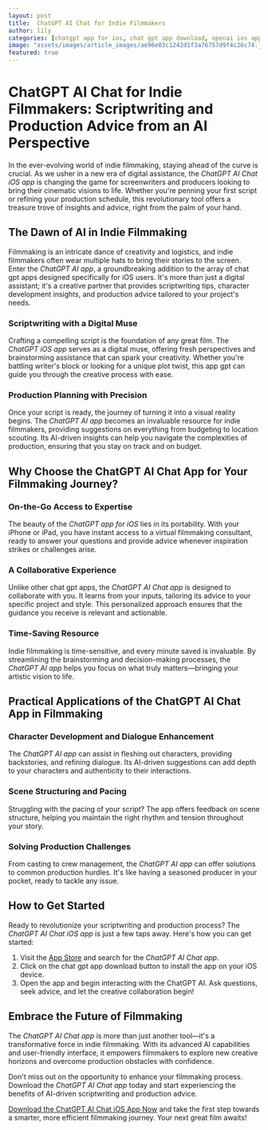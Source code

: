 ```yaml
---
layout: post
title:  ChatGPT AI Chat for Indie Filmmakers
author: lily
categories: [chatgpt app for ios, chat gpt app download, openai ios app, chat gpt apps, chatgpt ios app, chatgpt ai app, app gpt]
image: "assets/images/article_images/ae96e03c1242d1f3a76757d9f4c26c74.jpg"
featured: true
---
```


# ChatGPT AI Chat for Indie Filmmakers: Scriptwriting and Production Advice from an AI Perspective

In the ever-evolving world of indie filmmaking, staying ahead of the curve is crucial. As we usher in a new era of digital assistance, the *ChatGPT AI Chat iOS app* is changing the game for screenwriters and producers looking to bring their cinematic visions to life. Whether you're penning your first script or refining your production schedule, this revolutionary tool offers a treasure trove of insights and advice, right from the palm of your hand.

## The Dawn of AI in Indie Filmmaking

Filmmaking is an intricate dance of creativity and logistics, and indie filmmakers often wear multiple hats to bring their stories to the screen. Enter the *ChatGPT AI app*, a groundbreaking addition to the array of chat gpt apps designed specifically for iOS users. It's more than just a digital assistant; it's a creative partner that provides scriptwriting tips, character development insights, and production advice tailored to your project's needs.

### Scriptwriting with a Digital Muse

Crafting a compelling script is the foundation of any great film. The *ChatGPT iOS app* serves as a digital muse, offering fresh perspectives and brainstorming assistance that can spark your creativity. Whether you're battling writer's block or looking for a unique plot twist, this app gpt can guide you through the creative process with ease.

### Production Planning with Precision

Once your script is ready, the journey of turning it into a visual reality begins. The *ChatGPT AI app* becomes an invaluable resource for indie filmmakers, providing suggestions on everything from budgeting to location scouting. Its AI-driven insights can help you navigate the complexities of production, ensuring that you stay on track and on budget.

## Why Choose the ChatGPT AI Chat App for Your Filmmaking Journey?

### On-the-Go Access to Expertise

The beauty of the *ChatGPT app for iOS* lies in its portability. With your iPhone or iPad, you have instant access to a virtual filmmaking consultant, ready to answer your questions and provide advice whenever inspiration strikes or challenges arise.

### A Collaborative Experience

Unlike other chat gpt apps, the *ChatGPT AI Chat app* is designed to collaborate with you. It learns from your inputs, tailoring its advice to your specific project and style. This personalized approach ensures that the guidance you receive is relevant and actionable.

### Time-Saving Resource

Indie filmmaking is time-sensitive, and every minute saved is invaluable. By streamlining the brainstorming and decision-making processes, the *ChatGPT AI app* helps you focus on what truly matters—bringing your artistic vision to life.

## Practical Applications of the ChatGPT AI Chat App in Filmmaking

### Character Development and Dialogue Enhancement

The *ChatGPT AI app* can assist in fleshing out characters, providing backstories, and refining dialogue. Its AI-driven suggestions can add depth to your characters and authenticity to their interactions.

### Scene Structuring and Pacing

Struggling with the pacing of your script? The app offers feedback on scene structure, helping you maintain the right rhythm and tension throughout your story.

### Solving Production Challenges

From casting to crew management, the *ChatGPT AI app* can offer solutions to common production hurdles. It's like having a seasoned producer in your pocket, ready to tackle any issue.

## How to Get Started

Ready to revolutionize your scriptwriting and production process? The *ChatGPT AI Chat iOS app* is just a few taps away. Here's how you can get started:

1. Visit the [App Store](https://apps.apple.com/us/app/ai-ask-chat-with-ai-bots/id6472484891) and search for the *ChatGPT AI Chat app*.
2. Click on the chat gpt app download button to install the app on your iOS device.
3. Open the app and begin interacting with the ChatGPT AI. Ask questions, seek advice, and let the creative collaboration begin!

## Embrace the Future of Filmmaking

The *ChatGPT AI Chat app* is more than just another tool—it's a transformative force in indie filmmaking. With its advanced AI capabilities and user-friendly interface, it empowers filmmakers to explore new creative horizons and overcome production obstacles with confidence.

Don't miss out on the opportunity to enhance your filmmaking process. Download the *ChatGPT AI Chat app* today and start experiencing the benefits of AI-driven scriptwriting and production advice.

[Download the ChatGPT AI Chat iOS App Now](https://apps.apple.com/us/app/ai-ask-chat-with-ai-bots/id6472484891) and take the first step towards a smarter, more efficient filmmaking journey. Your next great film awaits!